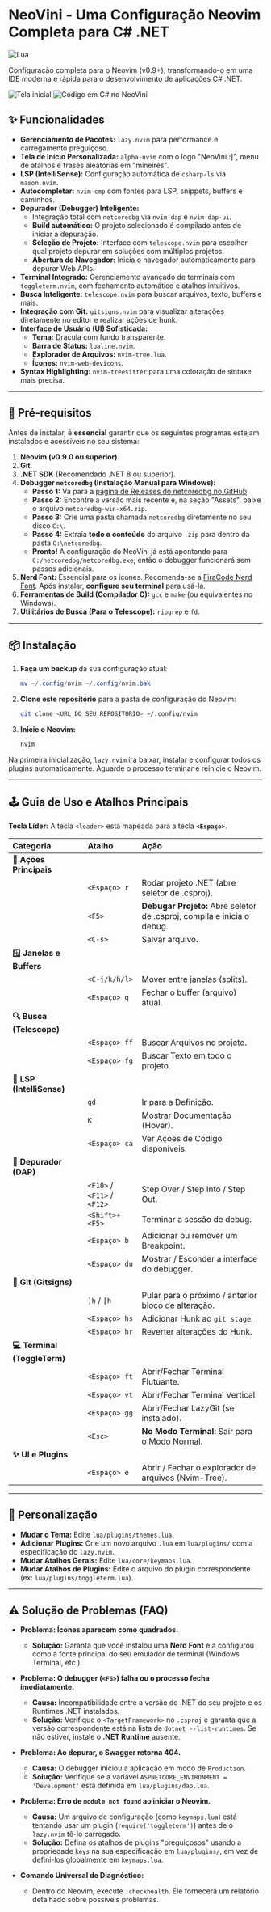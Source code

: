 # NeoVini - Uma Configuração Neovim Completa para C# .NET

![Lua](https://img.shields.io/badge/Made%20with-Lua-blue.svg?style=for-the-badge&logo=lua)

Configuração completa para o Neovim (v0.9+), transformando-o em uma IDE moderna e rápida para o desenvolvimento de aplicações C# .NET.

![Tela inicial](lua/img/a83876a4-275e-41a6-b91b-44fca440dd89.jpg)
![Código em C# no NeoVini](lua/img/c13d588b-4946-42fa-95b8-c5e808b18945.jpg)

## ✨ Funcionalidades

* **Gerenciamento de Pacotes:** `lazy.nvim` para performance e carregamento preguiçoso.
* **Tela de Início Personalizada:** `alpha-nvim` com o logo "NeoVini :]", menu de atalhos e frases aleatórias em "mineirês".
* **LSP (IntelliSense):** Configuração automática de `csharp-ls` via `mason.nvim`.
* **Autocompletar:** `nvim-cmp` com fontes para LSP, snippets, buffers e caminhos.
* **Depurador (Debugger) Inteligente:**
    * Integração total com `netcoredbg` via `nvim-dap` e `nvim-dap-ui`.
    * **Build automático:** O projeto selecionado é compilado antes de iniciar a depuração.
    * **Seleção de Projeto:** Interface com `telescope.nvim` para escolher qual projeto depurar em soluções com múltiplos projetos.
    * **Abertura de Navegador:** Inicia o navegador automaticamente para depurar Web APIs.
* **Terminal Integrado:** Gerenciamento avançado de terminais com `toggleterm.nvim`, com fechamento automático e atalhos intuitivos.
* **Busca Inteligente:** `telescope.nvim` para buscar arquivos, texto, buffers e mais.
* **Integração com Git:** `gitsigns.nvim` para visualizar alterações diretamente no editor e realizar ações de hunk.
* **Interface de Usuário (UI) Sofisticada:**
    * **Tema:** Dracula com fundo transparente.
    * **Barra de Status:** `lualine.nvim`.
    * **Explorador de Arquivos:** `nvim-tree.lua`.
    * **Ícones:** `nvim-web-devicons`.
* **Syntax Highlighting:** `nvim-treesitter` para uma coloração de sintaxe mais precisa.

---
## 🚀 Pré-requisitos

Antes de instalar, é **essencial** garantir que os seguintes programas estejam instalados e acessíveis no seu sistema:

1.  **Neovim (v0.9.0 ou superior)**.
2.  **Git**.
3.  **.NET SDK** (Recomendado .NET 8 ou superior).
4.  **Debugger `netcoredbg` (Instalação Manual para Windows):**
    * **Passo 1:** Vá para a [página de Releases do netcoredbg no GitHub](https://github.com/Samsung/netcoredbg/releases).
    * **Passo 2:** Encontre a versão mais recente e, na seção "Assets", baixe o arquivo `netcoredbg-win-x64.zip`.
    * **Passo 3:** Crie uma pasta chamada `netcoredbg` diretamente no seu disco `C:\`.
    * **Passo 4:** Extraia **todo o conteúdo** do arquivo `.zip` para dentro da pasta `C:\netcoredbg`.
    * **Pronto!** A configuração do NeoVini já está apontando para `C:/netcoredbg/netcoredbg.exe`, então o debugger funcionará sem passos adicionais.
5.  **Nerd Font:** Essencial para os ícones. Recomenda-se a [FiraCode Nerd Font](https://www.nerdfonts.com/font-downloads). Após instalar, **configure seu terminal** para usá-la.
6.  **Ferramentas de Build (Compilador C):** `gcc` e `make` (ou equivalentes no Windows).
7.  **Utilitários de Busca (Para o Telescope):** `ripgrep` e `fd`.

---
## 📦 Instalação

1.  **Faça um backup** da sua configuração atual:
    ```powershell
    mv ~/.config/nvim ~/.config/nvim.bak
    ```

2.  **Clone este repositório** para a pasta de configuração do Neovim:
    ```bash
    git clone <URL_DO_SEU_REPOSITORIO> ~/.config/nvim
    ```

3.  **Inicie o Neovim:**
    ```bash
    nvim
    ```
Na primeira inicialização, `lazy.nvim` irá baixar, instalar e configurar todos os plugins automaticamente. Aguarde o processo terminar e reinicie o Neovim.

---
## 🕹️ Guia de Uso e Atalhos Principais

**Tecla Líder:** A tecla `<leader>` está mapeada para a tecla **`<Espaço>`**.

| Categoria                   | Atalho                      | Ação                                                                    |
| :-------------------------- | :-------------------------- | :---------------------------------------------------------------------- |
| **🚀 Ações Principais**      |                             |                                                                         |
|                             | `<Espaço> r`                | Rodar projeto .NET (abre seletor de .csproj).                           |
|                             | `<F5>`                      | **Debugar Projeto:** Abre seletor de .csproj, compila e inicia o debug. |
|                             | `<C-s>`                     | Salvar arquivo.                                                         |
| **🪟 Janelas e Buffers**     |                             |                                                                         |
|                             | `<C-j/k/h/l>`               | Mover entre janelas (splits).                                           |
|                             | `<Espaço> q`                | Fechar o buffer (arquivo) atual.                                        |
| **🔍 Busca (Telescope)**     |                             |                                                                         |
|                             | `<Espaço> ff`               | Buscar Arquivos no projeto.                                             |
|                             | `<Espaço> fg`               | Buscar Texto em todo o projeto.                                         |
| **🧠 LSP (IntelliSense)**    |                             |                                                                         |
|                             | `gd`                        | Ir para a Definição.                                                    |
|                             | `K`                         | Mostrar Documentação (Hover).                                           |
|                             | `<Espaço> ca`               | Ver Ações de Código disponíveis.                                        |
| **🐞 Depurador (DAP)**       |                             |                                                                         |
|                             | `<F10>` / `<F11>` / `<F12>` | Step Over / Step Into / Step Out.                                       |
|                             | `<Shift>+<F5>`              | Terminar a sessão de debug.                                             |
|                             | `<Espaço> b`                | Adicionar ou remover um Breakpoint.                                     |
|                             | `<Espaço> du`               | Mostrar / Esconder a interface do debugger.                             |
| **🌿 Git (Gitsigns)**        |                             |                                                                         |
|                             | `]h` / `[h`                 | Pular para o próximo / anterior bloco de alteração.                     |
|                             | `<Espaço> hs`               | Adicionar Hunk ao `git stage`.                                          |
|                             | `<Espaço> hr`               | Reverter alterações do Hunk.                                            |
| **💻 Terminal (ToggleTerm)** |                             |                                                                         |
|                             | `<Espaço> ft`               | Abrir/Fechar Terminal Flutuante.                                        |
|                             | `<Espaço> vt`               | Abrir/Fechar Terminal Vertical.                                         |
|                             | `<Espaço> gg`               | Abrir/Fechar LazyGit (se instalado).                                    |
|                             | `<Esc>`                     | **No Modo Terminal:** Sair para o Modo Normal.                          |
| **✨ UI e Plugins**          |                             |                                                                         |
|                             | `<Espaço> e`                | Abrir / Fechar o explorador de arquivos (Nvim-Tree).                    |

---
## 🎨 Personalização

* **Mudar o Tema:** Edite `lua/plugins/themes.lua`.
* **Adicionar Plugins:** Crie um novo arquivo `.lua` em `lua/plugins/` com a especificação do `lazy.nvim`.
* **Mudar Atalhos Gerais:** Edite `lua/core/keymaps.lua`.
* **Mudar Atalhos de Plugins:** Edite o arquivo do plugin correspondente (ex: `lua/plugins/toggleterm.lua`).

---
## ⚠️ Solução de Problemas (FAQ)

* **Problema: Ícones aparecem como quadrados.**
    * **Solução:** Garanta que você instalou uma **Nerd Font** e a configurou como a fonte principal do seu emulador de terminal (Windows Terminal, etc.).

* **Problema: O debugger (`<F5>`) falha ou o processo fecha imediatamente.**
    * **Causa:** Incompatibilidade entre a versão do .NET do seu projeto e os Runtimes .NET instalados.
    * **Solução:** Verifique o `<TargetFramework>` no `.csproj` e garanta que a versão correspondente está na lista de `dotnet --list-runtimes`. Se não estiver, instale o **.NET Runtime** ausente.

* **Problema: Ao depurar, o Swagger retorna 404.**
    * **Causa:** O debugger iniciou a aplicação em modo de `Production`.
    * **Solução:** Verifique se a variável `ASPNETCORE_ENVIRONMENT = 'Development'` está definida em `lua/plugins/dap.lua`.

* **Problema: Erro de `module not found` ao iniciar o Neovim.**
    * **Causa:** Um arquivo de configuração (como `keymaps.lua`) está tentando usar um plugin (`require('toggleterm')`) antes de o `lazy.nvim` tê-lo carregado.
    * **Solução:** Defina os atalhos de plugins "preguiçosos" usando a propriedade `keys` na sua especificação em `lua/plugins/`, em vez de defini-los globalmente em `keymaps.lua`.

* **Comando Universal de Diagnóstico:**
    * Dentro do Neovim, execute `:checkhealth`. Ele fornecerá um relatório detalhado sobre possíveis problemas.
